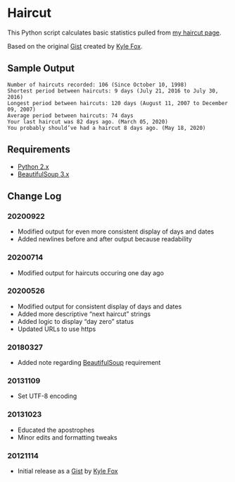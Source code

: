 # Haircut

This Python script calculates basic statistics pulled from [my haircut page](https://splorp.com/about/haircut/).

Based on the original [Gist](https://gist.github.com/kylefox/654113) created by [Kyle Fox](https://github.com/kylefox/).

## Sample Output

```
Number of haircuts recorded: 106 (Since October 10, 1998)
Shortest period between haircuts: 9 days (July 21, 2016 to July 30, 2016)
Longest period between haircuts: 120 days (August 11, 2007 to December 09, 2007)
Average period between haircuts: 74 days
Your last haircut was 82 days ago. (March 05, 2020)
You probably should’ve had a haircut 8 days ago. (May 18, 2020)
```

## Requirements

+ [Python 2.x](https://www.python.org/downloads/)
+ [BeautifulSoup 3.x](https://www.crummy.com/software/BeautifulSoup/)

## Change Log

### 20200922
+ Modified output for even more consistent display of days and dates
+ Added newlines before and after output because readability

### 20200714
+ Modified output for haircuts occuring one day ago

### 20200526
+ Modified output for consistent display of days and dates
+ Added more descriptive “next haircut” strings
+ Added logic to display “day zero” status
+ Updated URLs to use https

### 20180327
+ Added note regarding [BeautifulSoup](https://www.crummy.com/software/BeautifulSoup/) requirement

### 20131109
+ Set UTF-8 encoding

### 20131023
+ Educated the apostrophes
+ Minor edits and formatting tweaks

### 20121114
+ Initial release as a [Gist](https://gist.github.com/kylefox/654113) by [Kyle Fox](https://github.com/kylefox/)
